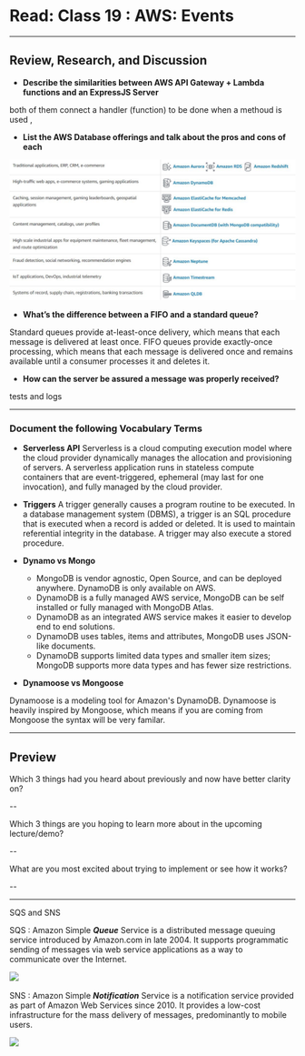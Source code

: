 # Read: Class 19 : AWS: Events

---

## Review, Research, and Discussion

- **Describe the similarities between AWS API Gateway + Lambda functions and an ExpressJS Server**

both of them connect a handler (function) to be done when a methoud is used ,

- **List the AWS Database offerings and talk about the pros and cons of each**

![](18.JPG)

- **What’s the difference between a FIFO and a standard queue?**

Standard queues provide at-least-once delivery, which means that each message is delivered at least once. FIFO queues provide exactly-once processing, which means that each message is delivered once and remains available until a consumer processes it and deletes it.

- **How can the server be assured a message was properly received?**

tests and logs

---

### Document the following Vocabulary Terms

- **Serverless API**
  Serverless is a cloud computing execution model where the cloud provider dynamically manages the allocation and provisioning of servers. A serverless application runs in stateless compute containers that are event-triggered, ephemeral (may last for one invocation), and fully managed by the cloud provider.

- **Triggers**
  A trigger generally causes a program routine to be executed. In a database management system (DBMS), a trigger is an SQL procedure that is executed when a record is added or deleted. It is used to maintain referential integrity in the database. A trigger may also execute a stored procedure.

- **Dynamo vs Mongo**

  - MongoDB is vendor agnostic, Open Source, and can be deployed anywhere. DynamoDB is only available on AWS.
  - DynamoDB is a fully managed AWS service, MongoDB can be self installed or fully managed with MongoDB Atlas.
  - DynamoDB as an integrated AWS service makes it easier to develop end to end solutions.
  - DynamoDB uses tables, items and attributes, MongoDB uses JSON-like documents.
  - DynamoDB supports limited data types and smaller item sizes; MongoDB supports more data types and has fewer size restrictions.

- **Dynamoose vs Mongoose**

Dynamoose is a modeling tool for Amazon's DynamoDB. Dynamoose is heavily inspired by Mongoose, which means if you are coming from Mongoose the syntax will be very familar.

---

## Preview

Which 3 things had you heard about previously and now have better clarity on?

--

Which 3 things are you hoping to learn more about in the upcoming lecture/demo?

--

What are you most excited about trying to implement or see how it works?

--

---

SQS and SNS

SQS : Amazon Simple **_Queue_** Service is a distributed message queuing service introduced by Amazon.com in late 2004. It supports programmatic sending of messages via web service applications as a way to communicate over the Internet.

![](https://miro.medium.com/max/1400/1*DRrTtdyah9NHwR0VCm6MWA.png)

SNS : Amazon Simple **_Notification_** Service is a notification service provided as part of Amazon Web Services since 2010. It provides a low-cost infrastructure for the mass delivery of messages, predominantly to mobile users.

![](https://miro.medium.com/max/1400/1*vFFvknt95-onRKSNXzJW0Q.png)
